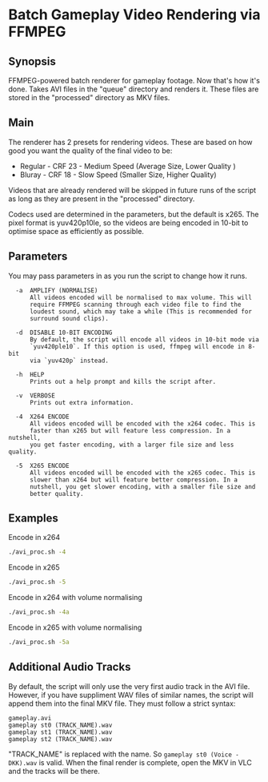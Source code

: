 # Batch Gameplay Video Rendering via FFMPEG

## Synopsis
  FFMPEG-powered batch renderer for gameplay footage. Now that's how it's done.
  Takes AVI files in the "queue" directory and renders it. These files are
  stored in the "processed" directory as MKV files.

## Main
The renderer has 2 presets for rendering videos. These are based on how good
you want the quality of the final video to be:

* Regular - CRF 23 - Medium Speed (Average Size, Lower Quality )
* Bluray  - CRF 18 - Slow Speed   (Smaller Size, Higher Quality)

Videos that are already rendered will be skipped in future runs of the
script as long as they are present in the "processed" directory.

Codecs used are determined in the parameters, but the default is x265. The
pixel format is yuv420p10le, so the videos are being encoded in 10-bit to
optimise space as efficiently as possible.

## Parameters
You may pass parameters in as you run the script to change how it runs.
```
  -a  AMPLIFY (NORMALISE)
      All videos encoded will be normalised to max volume. This will
      require FFMPEG scanning through each video file to find the
      loudest sound, which may take a while (This is recommended for
      surround sound clips).

  -d  DISABLE 10-BIT ENCODING
      By default, the script will encode all videos in 10-bit mode via
      `yuv420ple10`. If this option is used, ffmpeg will encode in 8-bit
      via `yuv420p` instead.

  -h  HELP
      Prints out a help prompt and kills the script after.

  -v  VERBOSE
      Prints out extra information.

  -4  X264 ENCODE
      All videos encoded will be encoded with the x264 codec. This is
      faster than x265 but will feature less compression. In a nutshell,
      you get faster encoding, with a larger file size and less quality.

  -5  X265 ENCODE
      All videos encoded will be encoded with the x265 codec. This is
      slower than x264 but will feature better compression. In a
      nutshell, you get slower encoding, with a smaller file size and
      better quality.
```

## Examples
Encode in x264
```bash
./avi_proc.sh -4
```

Encode in x265
```bash
./avi_proc.sh -5
```

Encode in x264 with volume normalising
```bash
./avi_proc.sh -4a
```

Encode in x265 with volume normalising
```bash
./avi_proc.sh -5a
```

## Additional Audio Tracks
By default, the script will only use the very first audio track in the AVI
file. However, if you have suppliment WAV files of similar names, the script
will append them into the final MKV file. They must follow a strict syntax:

```
gameplay.avi
gameplay st0 (TRACK_NAME).wav
gameplay st1 (TRACK_NAME).wav
gameplay st2 (TRACK_NAME).wav
```

"TRACK_NAME" is replaced with the name. So `gameplay st0 (Voice - DKK).wav`
is valid. When the final render is complete, open the MKV in VLC and the
tracks will be there.

